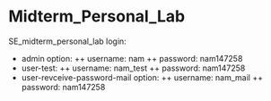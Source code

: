 # Midterm_Personal_Lab
SE_midterm_personal_lab
login:
+ admin option:
++ username: nam
++ password: nam147258
+ user-test:
++ username: nam_test
++ password: nam147258
+ user-revceive-password-mail option:
++ username: nam_mail
++ password: nam147258
